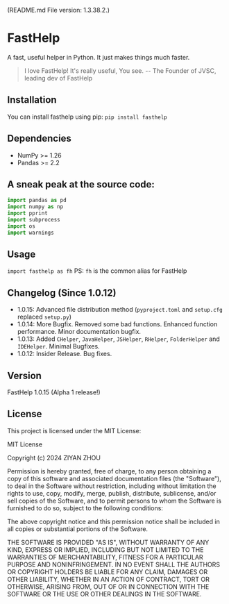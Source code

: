 (README.md File version: 1.3.38.2.)

# FastHelp

A fast, useful helper in Python. It just makes things much faster.

> I love FastHelp! It's really useful, You see.
> -- The Founder of JVSC, leading dev of FastHelp

## Installation

You can install fasthelp using pip:
`pip install fasthelp`

## Dependencies

- NumPy >= 1.26
- Pandas >= 2.2

## A sneak peak at the source code:
```py
import pandas as pd
import numpy as np
import pprint
import subprocess
import os
import warnings
```

## Usage

`import fasthelp as fh`
PS: `fh` is the common alias for FastHelp

## Changelog (Since 1.0.12)
- 1.0.15: Advanced file distribution method (`pyproject.toml` and `setup.cfg` replaced `setup.py`)
- 1.0.14: More Bugfix. Removed some bad functions. Enhanced function performance. Minor documentation bugfix.
- 1.0.13: Added `CHelper`, `JavaHelper`, `JSHelper`, `RHelper`, `FolderHelper` and `IDEHelper`. Minimal Bugfixes.
- 1.0.12: Insider Release. Bug fixes.

## Version
FastHelp 1.0.15 (Alpha 1 release!)

## License
This project is licensed under the MIT License:


MIT License

Copyright (c) 2024 ZIYAN ZHOU

Permission is hereby granted, free of charge, to any person obtaining a copy
of this software and associated documentation files (the "Software"), to deal
in the Software without restriction, including without limitation the rights
to use, copy, modify, merge, publish, distribute, sublicense, and/or sell
copies of the Software, and to permit persons to whom the Software is
furnished to do so, subject to the following conditions:

The above copyright notice and this permission notice shall be included in all
copies or substantial portions of the Software.

THE SOFTWARE IS PROVIDED "AS IS", WITHOUT WARRANTY OF ANY KIND, EXPRESS OR
IMPLIED, INCLUDING BUT NOT LIMITED TO THE WARRANTIES OF MERCHANTABILITY,
FITNESS FOR A PARTICULAR PURPOSE AND NONINFRINGEMENT. IN NO EVENT SHALL THE
AUTHORS OR COPYRIGHT HOLDERS BE LIABLE FOR ANY CLAIM, DAMAGES OR OTHER
LIABILITY, WHETHER IN AN ACTION OF CONTRACT, TORT OR OTHERWISE, ARISING FROM,
OUT OF OR IN CONNECTION WITH THE SOFTWARE OR THE USE OR OTHER DEALINGS IN THE
SOFTWARE.
